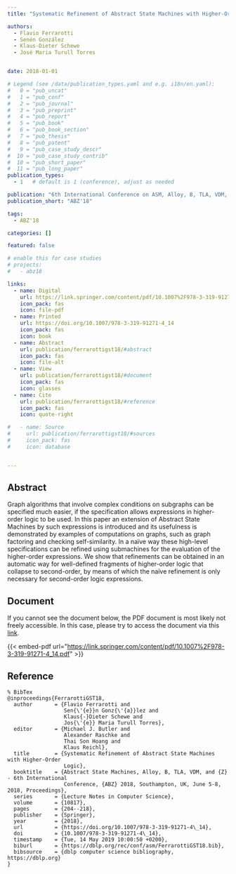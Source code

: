 ```yaml
---
title: "Systematic Refinement of Abstract State Machines with Higher-Order Logic"

authors:
  - Flavio Ferrarotti
  - Senén González
  - Klaus-Dieter Schewe
  - José Maria Turull Torres


date: 2018-01-01

# Legend (see /data/publication_types.yaml and e.g. i18n/en.yaml): 
#   0 = "pub_uncat"
#   1 = "pub_conf"
#   2 = "pub_journal"
#   3 = "pub_preprint"
#   4 = "pub_report"
#   5 = "pub_book"
#   6 = "pub_book_section"
#   7 = "pub_thesis"
#   8 = "pub_patent"
#   9 = "pub_case_study_descr"
#  10 = "pub_case_study_contrib"
#  10 = "pub_short_paper"
#  11 = "pub_long_paper"
publication_types:
  - 1   # default is 1 (conference), adjust as needed

publication: "6th International Conference on ASM, Alloy, B, TLA, VDM, and Z (ABZ'18)"
publication_short: "ABZ'18"

tags:
  - ABZ'18

categories: []

featured: false

# enable this for case studies
# projects:
#   - abz18

links:
  - name: Digital
    url: https://link.springer.com/content/pdf/10.1007%2F978-3-319-91271-4_14.pdf
    icon_pack: fas
    icon: file-pdf
  - name: Printed
    url: https://doi.org/10.1007/978-3-319-91271-4_14
    icon_pack: fas
    icon: book
  - name: Abstract
    url: publication/ferrarottigst18/#abstract
    icon_pack: fas
    icon: file-alt
  - name: View
    url: publication/ferrarottigst18/#document
    icon_pack: fas
    icon: glasses
  - name: Cite
    url: publication/ferrarottigst18/#reference
    icon_pack: fas
    icon: quote-right

#   - name: Source
#     url: publication/ferrarottigst18/#sources
#     icon_pack: fas
#     icon: database


---
```


## Abstract

Graph algorithms that involve complex conditions on subgraphs can be specified much easier, if the specification allows expressions in higher-order logic to be used. In this paper an extension of Abstract State Machines by such expressions is introduced and its usefulness is demonstrated by examples of computations on graphs, such as graph factoring and checking self-similarity. In a naïve way these high-level specifications can be refined using submachines for the evaluation of the higher-order expressions. We show that refinements can be obtained in an automatic way for well-defined fragments of higher-order logic that collapse to second-order, by means of which the naïve refinement is only necessary for second-order logic expressions.

## Document

If you cannot see the document below, the PDF document is most likely not freely accessible. In this case, please try to access the document via this <a href="https://link.springer.com/content/pdf/10.1007%2F978-3-319-91271-4_14.pdf">link</a>.

{{< embed-pdf url="https://link.springer.com/content/pdf/10.1007%2F978-3-319-91271-4_14.pdf" >}}

## Reference

```
% BibTex
@inproceedings{FerrarottiGST18,
  author       = {Flavio Ferrarotti and
                  Sen{\'{e}}n Gonz{\'{a}}lez and
                  Klaus{-}Dieter Schewe and
                  Jos{\'{e}} Maria Turull Torres},
  editor       = {Michael J. Butler and
                  Alexander Raschke and
                  Thai Son Hoang and
                  Klaus Reichl},
  title        = {Systematic Refinement of Abstract State Machines with Higher-Order
                  Logic},
  booktitle    = {Abstract State Machines, Alloy, B, TLA, VDM, and {Z} - 6th International
                  Conference, {ABZ} 2018, Southampton, UK, June 5-8, 2018, Proceedings},
  series       = {Lecture Notes in Computer Science},
  volume       = {10817},
  pages        = {204--218},
  publisher    = {Springer},
  year         = {2018},
  url          = {https://doi.org/10.1007/978-3-319-91271-4\_14},
  doi          = {10.1007/978-3-319-91271-4\_14},
  timestamp    = {Tue, 14 May 2019 10:00:50 +0200},
  biburl       = {https://dblp.org/rec/conf/asm/FerrarottiGST18.bib},
  bibsource    = {dblp computer science bibliography, https://dblp.org}
}


```

<!-- # add information for case study papers (if available)
## Sources

- **Used formal method:**
  [ASM](/method/asm)
- **Resources and tools:**
  Asmeta

For more information, please contact the <a href ="mailto:silvia.bonfanti@unibg.it;arcaini@nii.ac.jp;angelo.gargantini@unibg.it;scandurra@unibg.it;elvinia.riccobene@unimi.it">authors</a>-->

